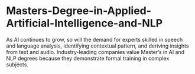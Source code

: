 # Masters-Degree-in-Applied-Artificial-Intelligence-and-NLP
As AI continues to grow, so will the demand for experts skilled in speech and language analysis, identifying contextual pattern, and deriving insights from text and audio. Industry-leading companies value Master’s in AI and NLP degrees because they demonstrate formal training in complex subjects. 
